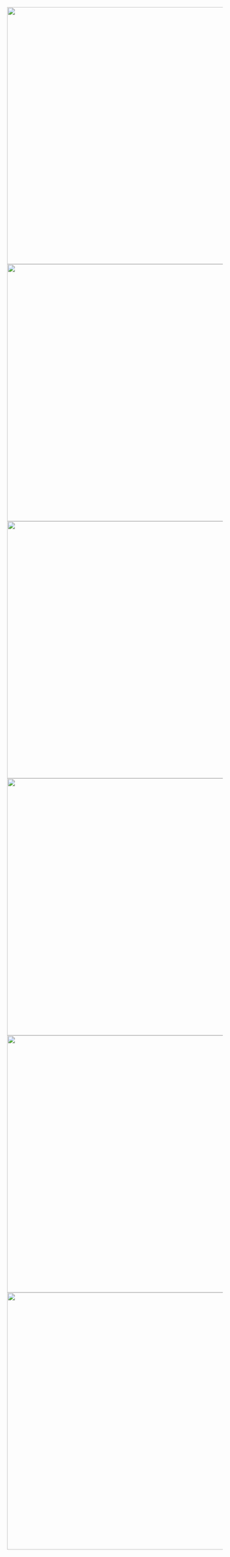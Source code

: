 <img src="https://github.com/udexon/Phoom/blob/master/opencv_js_wasm/Phoom_src.png" width=600>

<img src="https://github.com/udexon/Phoom/blob/master/opencv_js_wasm/Phoom_gray.png" width=600>

<img src="https://github.com/udexon/Phoom/blob/master/opencv_js_wasm/Phoom_blur.png" width=600>

<img src="https://github.com/udexon/Phoom/blob/master/opencv_js_wasm/large_src.png" width=600>

<img src="https://github.com/udexon/Phoom/blob/master/opencv_js_wasm/large_gray.png" width=600>

<img src="https://github.com/udexon/Phoom/blob/master/opencv_js_wasm/large_blur.png" width=600>
